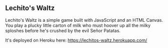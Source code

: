 ## Lechito's Waltz

Lechito's Waltz is a simple game built with JavaScript and an HTML Canvas. You play a plucky little carton of milk who must hoover up all the milky sploshes before he's crushed by the evil Señor Patatas.

It's deployed on Heroku here: https://lechitos-waltz.herokuapp.com/
